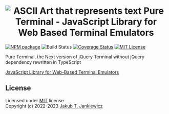 <h1 align="center">
  <img src="https://github.com/pure-terminal/pure-terminal/blob/master/assets/ascii_art.svg?raw=true&ver=3.0.0"
       alt="ASCII Art that represents text Pure Terminal - JavaScript Library for Web Based Terminal Emulators" />
</h1>

[![NPM package](https://img.shields.io/badge/npm-3.0.0-blue.svg)](https://www.npmjs.com/package/pure-terminal)
![Build Status](https://github.com/pure-terminal/pure-terminal/actions/workflows/build.yaml/badge.svg?branch=master)
[![Coverage Status](https://coveralls.io/repos/github/pure-terminal/pure-terminal/badge.svg?branch=master&75da0f6ae07388cf17379f7dcd13e04f)](https://coveralls.io/github/pure-terminal/pure-terminal?branch=master)
[![MIT License](https://img.shields.io/badge/license-MIT-blue.svg)](https://github.com/pure-terminal/pure-terminal/blob/master/LICENSE)

Pure Terminal, the Next version of jQuery Terminal without jQuery dependency rewritten in TypeScript

[JavaScript Library for Web-Based Terminal Emulators](https://terminal.jcubic.pl)

## License

Licensed under [MIT](http://opensource.org/licenses/MIT) license<br/>
Copyright (c) 2022-2023 [Jakub T. Jankiewicz](https://jcubic.pl/me)
